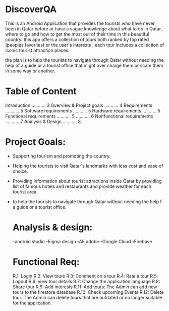 # DiscoverQA

This is an Android Application that provides the tourists who have never been in Qatar before or have a vague knowledge about what to do in Qatar, where to go and how to get the most out of their time in this beautiful country. this app offers a collection of tours both ranked by top rated (peoples favorites) or the user's interests , each tour includes a collection of iconic tourist attraction places.

the plan is to help the tourists to navigate through Qatar without needing the help of a guide or a tourist office that might over charge them or scam them in some way or another.

 # Table of Content
 
Introduction ........... 3
Overview & Project goals ........... 4
Requirements  ........... 5
 Software requirements  ........... 5
 Hardware requirements  ........... 5
 Functional requirements ........... 5
  ........... 6
 Nonfunctional requirements ........... 7
Analysis & Design ........... 8


# Project Goals:

-  Supporting tourism and promoting the country.
-  Helping the tourists to visit Qatar's landmarks with less cost and
   ease of choice.
-  Providing information about tourist attractions inside Qatar by providing
   list of famous hotels and restaurants and provide weather for each tourist
    area.
- to help the tourists to navigate through Qatar without needing the help f a
   guide or a tourist office.
   
   # Analysis & design:
   -android studio
   -Figma design
   -AE adobe
   -Google Cloud
   -Firebase 
   
   
  
  # Functional Req:
  R.1: Login
  R.2: View tours
  R.3: Comment on a tour
  R.4: Rate a tour
  R.5: Logout
  R.6: view tour details
  R.7: Change the application language
  R.8: Share tour
  R.9: Add interests
  R.11: Add tours: The Admin can add new tours to the firestore database
  R.10: Check upcoming Events 
  R.12: Delete tour: The Admin can delete tours that are outdated or no longer suitable
                     for the application.
  
  
   
   
   
